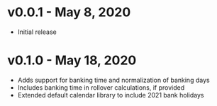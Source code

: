 # v0.0.1 - May 8, 2020

- Initial release

# v0.1.0 - May 18, 2020

- Adds support for banking time and normalization of banking days
- Includes banking time in rollover calculations, if provided
- Extended default calendar library to include 2021 bank holidays

